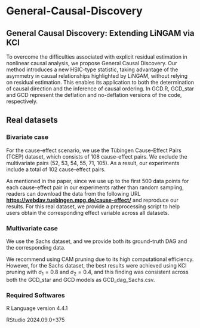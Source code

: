 # General-Causal-Discovery

## General Causal Discovery: Extending LiNGAM via KCI
To overcome the difficulties associated with explicit residual estimation in nonlinear causal analysis, we propose General Causal Discovery. Our method introduces a new HSIC-type statistic, taking advantage of the asymmetry in causal relationships highlighted by LiNGAM, without relying on residual estimation. This enables its application to both the determination of causal direction and the inference of causal ordering. In GCD.R, GCD_star and GCD represent the deflation and no-deflation versions of the code, respectively.

## Real datasets

### Bivariate case

For the cause-effect scenario, we use the Tübingen Cause-Effect Pairs (TCEP) dataset, which consists of 108 cause-effect pairs. We exclude the multivariate pairs (52, 53, 54, 55, 71, 105). As a result, our experiments include a total of 102 cause-effect pairs.

As mentioned in the paper, since we use up to the first 500 data points for each cause-effect pair in our experiments rather than random sampling, readers can download the data from the following URL **https://webdav.tuebingen.mpg.de/cause-effect/** and reproduce our results. For this real dataset, we provide a preprocessing script to help users obtain the corresponding effect variable across all datasets.

### Multivariate case

We use the Sachs dataset, and we provide both its ground-truth DAG and the corresponding data.

We recommend using CAM pruning due to its high computational efficiency. However, for the Sachs dataset, the best results were achieved using KCI pruning with $\sigma_1 = 0.8$ and $\sigma_2 = 0.4$, and this finding was consistent across both the GCD_star and GCD models as GCD_dag_Sachs.csv.

### Required Softwares

R Language version 4.4.1

RStudio 2024.09.0+375
